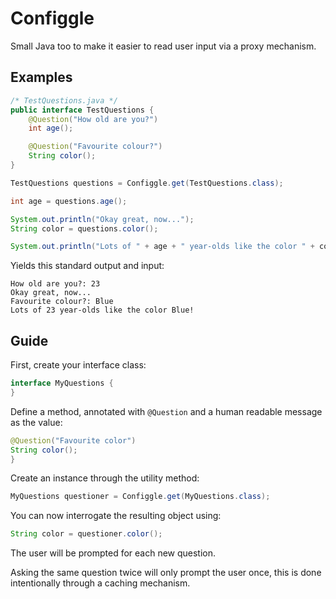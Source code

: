 # Configgle
Small Java too to make it easier to read user input via a proxy mechanism.

## Examples
```java
/* TestQuestions.java */
public interface TestQuestions {
    @Question("How old are you?")
    int age();

    @Question("Favourite colour?")
    String color();
}
```

```java
TestQuestions questions = Configgle.get(TestQuestions.class);

int age = questions.age();

System.out.println("Okay great, now...");
String color = questions.color();

System.out.println("Lots of " + age + " year-olds like the color " + color + "!");
```

Yields this standard output and input:
```
How old are you?: 23
Okay great, now...
Favourite colour?: Blue
Lots of 23 year-olds like the color Blue!
```

## Guide
First, create your interface class:
```java
interface MyQuestions {
}
```

Define a method, annotated with `@Question` and a human readable message as the value:
```java
@Question("Favourite color")
String color();
}
```

Create an instance through the utility method:
```java
MyQuestions questioner = Configgle.get(MyQuestions.class);
```

You can now interrogate the resulting object using:
```java
String color = questioner.color();
```

The user will be prompted for each new question.

Asking the same question twice will only prompt the user once, this is done intentionally through a caching mechanism.